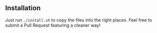 Installation
------------

Just run `./install.sh` to copy the files into the right places. Feel free to
submit a Pull Request featuring a cleaner way!
